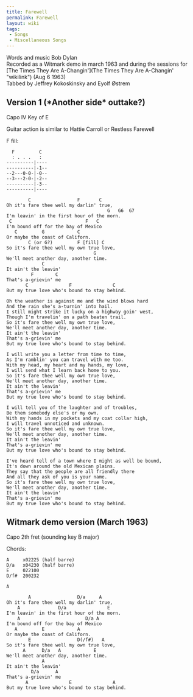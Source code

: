 ```yaml
---
title: Farewell
permalink: Farewell
layout: wiki
tags:
 - Songs
 - Miscellaneous Songs
---
```


Words and music Bob Dylan  
Recorded as a Witmark demo in march 1963 and during the sessions for
[The Times They Are
A-Changin'](The Times They Are A-Changin' "wikilink") (Aug 6 1963)  
Tabbed by Jeffrey Kokoskinsky and Eyolf Østrem

<h2 class="songversion">
Version 1 (*Another side* outtake?)

</h2>
Capo IV Key of E

Guitar action is similar to Hattie Carroll or Restless Farewell

F fill:

      F         C
      : . . .   :
    ----------|----
    ----------|-1--
    --2---0-0-|-0--
    --3---2-0-|-2--
    ----------|-3--
    ----------|----

            C                 F       C
    Oh it's fare thee well my darlin' true,
                                         G   G6  G7
    I'm leavin' in the first hour of the morn.
     C                           F   C
    I'm bound off for the bay of Mexico
       C         G            C
    Or maybe the coast of Californ.
            C (or G?)         F [fill] C
    So it's fare thee well my own true love,
                                    G
    We'll meet another day, another time.
                 C
    It ain't the leavin'
             F        C
    That's a-grievin' me
           C               F               C
    But my true love who's bound to stay behind.

    Oh the weather is against me and the wind blows hard
    And the rain she's a-turnin' into hail.
    I still might strike it lucky on a highway goin' west,
    Though I'm travelin' on a path beaten trail.
    So it's fare thee well my own true love,
    We'll meet another day, another time.
    It ain't the leavin'
    That's a-grievin' me
    But my true love who's bound to stay behind.

    I will write you a letter from time to time,
    As I'm ramblin' you can travel with me too.
    With my head, my heart and my hands, my love,
    I will send what I learn back home to you.
    So it's fare thee well my own true love,
    We'll meet another day, another time.
    It ain't the leavin'
    That's a-grievin' me
    But my true love who's bound to stay behind.

    I will tell you of the laughter and of troubles,
    Be them somebody else's or my own.
    With my hands in my pockets and my coat collar high,
    I will travel unnoticed and unknown.
    So it's fare thee well my own true love,
    We'll meet another day, another time.
    It ain't the leavin'
    That's a-grievin' me
    But my true love who's bound to stay behind.

    I've heard tell of a town where I might as well be bound,
    It's down around the old Mexican plains.
    They say that the people are all friendly there
    And all they ask of you is your name.
    So it's fare thee well my own true love,
    We'll meet another day, another time.
    It ain't the leavin'
    That's a-grievin' me
    But my true love who's bound to stay behind.

<h2 class="songversion">
Witmark demo version (March 1963)

</h2>
Capo 2th fret (sounding key B major)

Chords:

    A     x02225 (half barre)
    D/a   x04230 (half barre)
    E     022100
    D/f#  200232

    A

            A                 D/a     A
    Oh it's fare thee well my darlin' true,
        A              D/a               E
    I'm leavin' in the first hour of the morn.
        A                        D/a A
    I'm bound off for the bay of Mexico
       A         E            A
    Or maybe the coast of Californ.
            E                 D(/f#)   A
    So it's fare thee well my own true love,
          A      D/a   A            E
    We'll meet another day, another time.
                 A
    It ain't the leavin'
             D/a      A
    That's a-grievin' me
           A               E               A
    But my true love who's bound to stay behind.
